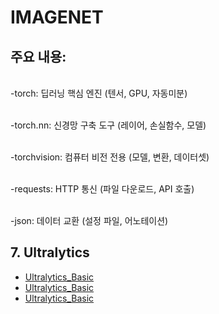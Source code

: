 # IMAGENET

## 주요 내용:
  <br>-torch: 딥러닝 핵심 엔진 (텐서, GPU, 자동미분)

  <br>-torch.nn: 신경망 구축 도구 (레이어, 손실함수, 모델)

  <br>-torchvision: 컴퓨터 비전 전용 (모델, 변환, 데이터셋)

  <br>-requests: HTTP 통신 (파일 다운로드, API 호출)

  <br>-json: 데이터 교환 (설정 파일, 어노테이션)


 ## 7. Ultralytics
- [Ultralytics_Basic](Ultralytics_v8.md)
- [Ultralytics_Basic](Ultralytics_v11.md)
- [Ultralytics_Basic](Ultralytics_v12.md)
